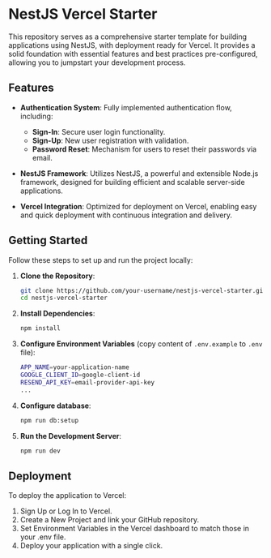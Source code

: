 # NestJS Vercel Starter
This repository serves as a comprehensive starter template for building applications using NestJS, with deployment ready for Vercel. It provides a solid foundation with essential features and best practices pre-configured, allowing you to jumpstart your development process.

## Features
- **Authentication System**: Fully implemented authentication flow, including:
    - **Sign-In**: Secure user login functionality.
    - **Sign-Up**: New user registration with validation.
    - **Password Reset**: Mechanism for users to reset their passwords via email.

- **NestJS Framework**: Utilizes NestJS, a powerful and extensible Node.js framework, designed for building efficient and scalable server-side applications.

- **Vercel Integration**: Optimized for deployment on Vercel, enabling easy and quick deployment with continuous integration and delivery.

## Getting Started
Follow these steps to set up and run the project locally:

1. **Clone the Repository**:
    ```bash
    git clone https://github.com/your-username/nestjs-vercel-starter.git
    cd nestjs-vercel-starter
    ```

2. **Install Dependencies**:
    ```bash
    npm install
    ```

3. **Configure Environment Variables** (copy content of `.env.example` to `.env` file):
    ```bash
    APP_NAME=your-application-name
    GOOGLE_CLIENT_ID=google-client-id
    RESEND_API_KEY=email-provider-api-key
    ...
    ```

4. **Configure database**:
    ```bash
    npm run db:setup
    ```

5. **Run the Development Server**:
    ```bash
    npm run dev
    ```

## Deployment

To deploy the application to Vercel:
1. Sign Up or Log In to Vercel.
2. Create a New Project and link your GitHub repository.
3. Set Environment Variables in the Vercel dashboard to match those in your .env file.
4. Deploy your application with a single click.
